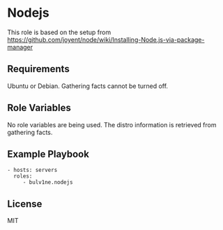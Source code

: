 Nodejs
========

This role is based on the setup from
https://github.com/joyent/node/wiki/Installing-Node.js-via-package-manager

Requirements
------------

Ubuntu or Debian.
Gathering facts cannot be turned off.

Role Variables
--------------

No role variables are being used.
The distro information is retrieved from gathering facts.


Example Playbook
-------------------------

    - hosts: servers
      roles:
         - bulv1ne.nodejs

License
-------

MIT

